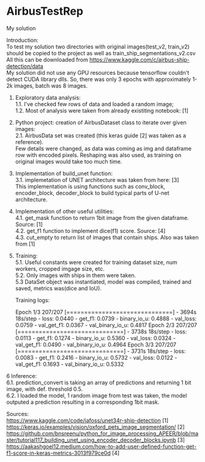 # AirbusTestRep
My solution  

Introduction:  
To test my solution two directories with original images(test_v2, train_v2) should be copied to the project as well as train_ship_segmentations_v2.csv  
All this can be downloaded from https://www.kaggle.com/c/airbus-ship-detection/data  
My solution did not use any GPU resources because tensorflow couldn't detect CUDA library dlls. So, there was only 3 epochs with approximately 1-2k images, batch was 8 images.  
  
1. Exploratory data analysis:  
   1.1. I've checked few rows of data and loaded a random image;  
   1.2. Most of analysis were taken from already existiting notebook: [1]  
2. Python project: creation of AirbusDataset class to iterate over given images:  
   2.1. AirbusData set was created (this keras guide [2] was taken as a reference).  
   Few details were changed, as data was coming as img and dataframe row with encoded pixels. Reshaping was also used, as training on original images would take too much time.  
 
3. Implementation of build_unet function:  
   3.1. implemetation of UNET architecture was taken from here: [3]  
   This implementation is using functions such as conv_block, encoder_block, decoder_block to build typical parts of U-net architecture.   
4. Implementation of other useful utilities:  
   4.1. get_mask function to return 1bit image from the given dataframe. Source: [1]  
   4.2. get_f1 function to implement dice(f1) score. Source: [4]  
   4.3. cut_empty to return list of images that contain ships. Also was taken from [1]  
5. Training:  
   5.1. Useful constants were created for training dataset size, num workers, cropped imgage size, etc.  
   5.2. Only images with ships in them were taken.  
   5.3 DataSet object was instantiated, model was compiled, trained and saved, metrics was(dice and IoU).  
     
   Training logs:  
   
   Epoch 1/3
207/207 [==============================] - 3694s 18s/step - loss: 0.0440 - get_f1: 0.0739 - binary_io_u: 0.4888 - val_loss: 0.0759 - val_get_f1: 0.0367 - val_binary_io_u: 0.4817
Epoch 2/3
207/207 [==============================] - 3738s 18s/step - loss: 0.0113 - get_f1: 0.1274 - binary_io_u: 0.5360 - val_loss: 0.0324 - val_get_f1: 0.0490 - val_binary_io_u: 0.4964
Epoch 3/3
207/207 [==============================] - 3731s 18s/step - loss: 0.0083 - get_f1: 0.2416 - binary_io_u: 0.5732 - val_loss: 0.0122 - val_get_f1: 0.1693 - val_binary_io_u: 0.5332

6 Inference:  
   6.1. prediction_convert is taking an array of predictions and returning 1 bit image, with def. threshold 0.5.  
   6.2. I loaded the model, 1 random image from test was taken, the model outputed a prediction resulting in a corresponding 1bit mask.  
    

Sources:  
https://www.kaggle.com/code/iafoss/unet34r-ship-detection [1]  
https://keras.io/examples/vision/oxford_pets_image_segmentation/ [2]  
https://github.com/bnsreenu/python_for_image_processing_APEER/blob/master/tutorial117_building_unet_using_encoder_decoder_blocks.ipynb [3]  
https://aakashgoel12.medium.com/how-to-add-user-defined-function-get-f1-score-in-keras-metrics-3013f979ce0d [4]  
